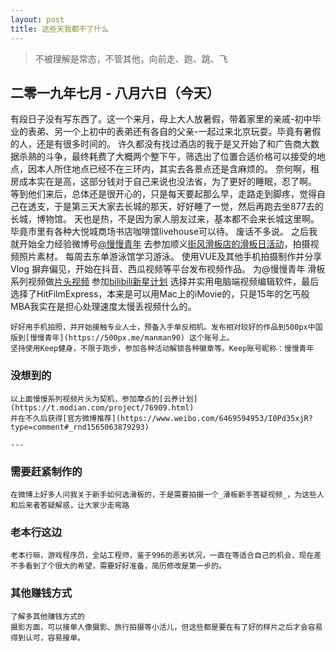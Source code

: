```yaml
---
layout: post
title: 这些天我都干了什么
---
```


> 不被理解是常态，不管其他，向前走、跑、跳、飞

## 二零一九年七月 - 八月六日（今天）
   有段日子没有写东西了。这一个来月，母上大人放暑假，带着家里的亲戚-初中毕业的表弟、另一个上初中的表弟还有各自的父亲-一起过来北京玩耍。毕竟有暑假的人，还是有很多时间的。
许久都没有找过酒店的我于是又开始了和广告商大数据杀熟的斗争，最终耗费了大概两个整下午，筛选出了位置合适价格可以接受的地点，因本人所住地点已经不在三环内，其实去各景点还是含麻烦的。
奈何啊，租房成本实在是高，这部分钱对于自己来说也没法省，为了更好的睡眠，忍了啊。
    等到他们来后，总体还是很开心的，只是每天要起那么早，走路走到脚疼，觉得自己在透支，于是第三天大家去长城的那天，好好睡了一觉，然后再跑去坐877去的长城，博物馆。
天也是热，不是因为家人朋友过来，基本都不会来长城这里啊。毕竟市里有各种大悦城商场书店咖啡馆livehouse可以待。
    废话不多说。
    之后我就开始全力经验微博号[@慢慢青年](https://weibo.com/wwqnx) 
    去参加顺义[街风滑板店的滑板日活动]()，拍摄视频照片素材。
    每周去东单游泳馆学习游泳。
    使用VUE及其他手机拍摄制作并分享Vlog
    摒弃偏见，开始在抖音、西瓜视频等平台发布视频作品。
    为@慢慢青年 滑板系列视频做[片头视频](https://www.bilibili.com/video/av61861323) 参加[bilibili新星计划](http://tinyurl.com/y3bo7evv)
    选择并实用电脑端视频编辑软件，最后选择了HitFilmExpress，本来是可以用Mac上的iMovie的，只是15年的乞丐般MBA我实在是担心处理速度太慢丢视频什么的。
    
    好好用手机拍照，并开始接触专业人士，预备入手单反相机。发布相对较好的作品到500px中国版到[慢慢青年](https://500px.me/manman90) 这个账号上。
    坚持使用Keep健身，不限于跑步，参加各种活动解锁各种徽章等。Keep账号昵称：慢慢青年
    
### 没想到的    
    以上面慢慢系列视频片头为契机，参加摩点的[云养计划](https://t.modian.com/project/76909.html)
    并在不久后获得[官方微博推荐](https://www.weibo.com/6469594953/I0Pd35xjR?type=comment#_rnd1565063879293)
    
    ---
    
### 需要赶紧制作的 
    在微博上好多人问我关于新手如何选滑板的，于是需要拍摄一个_滑板新手答疑视频_，为这些人和后来者答疑解惑，让大家少走弯路
    
### 老本行这边
    老本行嘛，游戏程序员，全站工程师，鉴于996的恶劣状况，一直在等适合自己的机会，现在差不多看到了个很大的希望，需要好好准备，简历修改是第一步的。
    
### 其他赚钱方式
    了解多其他赚钱方式的
    摄影方面，可以接单人像摄影、旅行拍摄等小活儿，但这些都是要在有了好的样片之后才会容易得到认可，容易接单。
